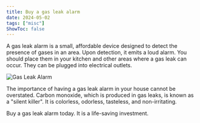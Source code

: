 ```yaml
---
title: Buy a gas leak alarm
date: 2024-05-02
tags: ["misc"]
ShowToc: false
---
```


A gas leak alarm is a small, affordable device designed to detect the presence of gases in an area. Upon detection, it emits a loud alarm. You should place them in your kitchen and other areas where a gas leak can occur. They can be plugged into electrical outlets.

![Gas Leak Alarm](/images/gas-leak-alarm.jpg)

The importance of having a gas leak alarm in your house cannot be overstated. Carbon monoxide, which is produced in gas leaks, is known as a "silent killer". It is colorless, odorless, tasteless, and non-irritating.

Buy a gas leak alarm today. It is a life-saving investment.
